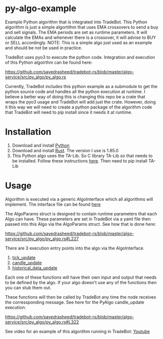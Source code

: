 # py-algo-example
Example Python algorithm that is integrated into TradeBot. This Python algorithm is just a simple algortithm that uses EMA crossovers to send a buy and sell signals. The EMA periods are set as runtime parameters. It will calculate the EMAs and whenever there is a crossover, it will advise to BUY or SELL accordingly. NOTE: This is a simple algo just used as an example and should be not be used in practice. 

TradeBot uses pyo3 to execute the python code. Integration and execution of this Python algoirthm can be found here:

https://github.com/sayedrasheed/tradebot-rs/blob/master/algo-service/src/py_algo/py_algo.rs

Currently, TradeBot includes this python example as a submodule to get the python source code and handles all the python execution at runtime. I believe a better way of doing this is changing this repo be a crate that wraps the pyo3 usage and TradeBot will add just the crate. However, doing it this way we will need to create a python package of the algorithm code that TradeBot will need to pip install since it needs it at runtime.

# Installation
1. Download and install [Python]([https://cmake.org/download/](https://www.python.org/downloads/))
2. Download and install [Rust](https://www.rust-lang.org/tools/install). The version I use is 1.85.0
3. This Python algo uses the TA-Lib. So C library TA-Lib so that needs to be installed. Follow these instructions [here](https://ta-lib.org/install/). Then need to pip install TA-Lib

# Usage
Algorithm is executed via a generic AlgoInterface which all algorithms will implement. The interface file can be found [here](https://github.com/sayedrasheed/py-algo-example/blob/master/algo_interface.py)

The AlgoParams struct is designed to contain runtime parameters that each Algo can have. These parameters are set in TradeBot via a yaml file then passed into this Algo via the AlgoParams struct. See how that is done here:

https://github.com/sayedrasheed/tradebot-rs/blob/master/algo-service/src/py_algo/py_algo.rs#L227

There are 3 execution entry points into the algo via the AlgoInterface.
1. [tick_update](https://github.com/sayedrasheed/py-algo-example/blob/master/algo_interface.py#L62)
2. [candle_update](https://github.com/sayedrasheed/py-algo-example/blob/master/algo_interface.py#L66)
3. [historical_data_update](https://github.com/sayedrasheed/py-algo-example/blob/master/algo_interface.py#L77)

Each one of these functions will have their own input and output that needs to be defined by the algo. If your algo doesn't use any of the functions then you can stub them out.

These functions will then be called by TradeBot any time the node receives the corressponding message. See here for the PyAlgo candle_update execution:

https://github.com/sayedrasheed/tradebot-rs/blob/master/algo-service/src/py_algo/py_algo.rs#L322

See video for an example of this algorithm running in TradeBot:
[Youtube](https://www.youtube.com/shorts/MzAcaJlIPCU)
